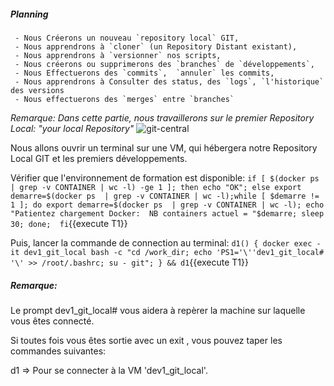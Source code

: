 
 
##### Planning 

     - Nous Créerons un nouveau `repository local` GIT,
     - Nous apprendrons à `cloner` (un Repository Distant existant),
     - Nous apprendrons à `versionner` nos scripts,
     - Nous créerons ou supprimerons des `branches` de `développements`, 
     - Nous Effectuerons des `commits`,  `annuler` les commits,
     - Nous apprendrons à Consulter des status, des `logs`, `l'historique` des versions
     - Nous effectuerons des `merges` entre `branches`
     
_Remarque: Dans cette partie, nous travaillerons sur le premier Repository Local: "your local Repository"_
![git-central](/testgitessai/scenarios/git_training_part1/assets/git-central.png)





Nous allons ouvrir un terminal sur une VM, qui hébergera notre Repository Local GIT et les premiers développements.

Vérifier que l'environnement de formation est disponible:
`if [ $(docker ps  | grep -v CONTAINER | wc -l) -ge 1 ]; then echo "OK"; else export demarre=$(docker ps  | grep -v CONTAINER | wc -l);while [ $demarre != 1 ]; do export demarre=$(docker ps  | grep -v CONTAINER | wc -l); echo "Patientez chargement Docker:  NB containers actuel = "$demarre; sleep 30; done;  fi`{{execute T1}}

Puis, lancer la commande de connection au terminal:
`d1() { docker exec -it dev1_git_local bash -c "cd /work_dir; echo 'PS1='\''dev1_git_local# '\' >> /root/.bashrc; su - git"; } && d1`{{execute T1}}


##### _Remarque_:
Le prompt dev1_git_local#  vous aidera à repèrer la machine sur laquelle vous êtes connecté.

Si toutes fois vous êtes sortie avec un exit , vous pouvez taper les commandes suivantes:

d1 => Pour se connecter à la VM 'dev1_git_local'.
